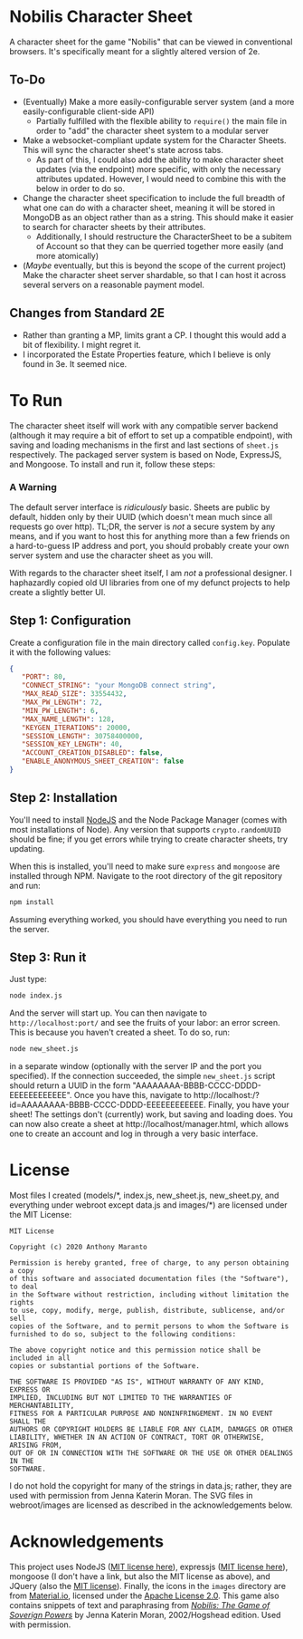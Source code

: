 # Nobilis Character Sheet
 A character sheet for the game "Nobilis" that can be viewed in conventional browsers. It's specifically meant for a slightly altered version of 2e.
 
## To-Do
 - (Eventually) Make a more easily-configurable server system (and a more easily-configurable client-side API)
   * Partially fulfilled with the flexible ability to `require()` the main file in order to "add" the character sheet system to a modular server
 - Make a websocket-compliant update system for the Character Sheets. This will sync the character sheet's state across tabs.
   * As part of this, I could also add the ability to make character sheet updates (via the endpoint) more specific, with only the necessary attributes updated. However, I would need
     to combine this with the below in order to do so.
 - Change the character sheet specification to include the full breadth of what one can do with a character sheet, meaning it will be stored in MongoDB as
   an object rather than as a string. This should make it easier to search for character sheets by their attributes.
   * Additionally, I should restructure the CharacterSheet to be a subitem of Account so that they can be querried together more easily (and more atomically)
 - (*Maybe* eventually, but this is beyond the scope of the current project) Make the character sheet server shardable, so that I can host it across several servers on a
   reasonable payment model.
 
## Changes from Standard 2E
  - Rather than granting a MP, limits grant a CP. I thought this would add a bit of flexibility. I might regret it.
  - I incorporated the Estate Properties feature, which I believe is only found in 3e. It seemed nice.

# To Run
 The character sheet itself will work with any compatible server backend (although it may require a bit of effort to set up a compatible endpoint), with saving and loading mechanisms
 in the first and last sections of `sheet.js` respectively. The packaged server system is based on Node, ExpressJS, and Mongoose. To install and run it, follow these steps:
 
### A Warning
 The default server interface is *ridiculously* basic.
 Sheets are public by default, hidden only by their UUID (which doesn't mean much since all requests go over http). TL;DR, the server is *not* a secure system by
 any means, and if you want to host this for anything more than a few friends on a hard-to-guess IP address and port, you should probably create your own server system and use the
 character sheet as you will.
 
 With regards to the character sheet itself, I am *not* a professional designer. I haphazardly copied old UI libraries from one of my defunct projects to help create a slightly better
 UI.
 
## Step 1: Configuration
 Create a configuration file in the main directory called `config.key`. Populate it with the following values:
 ```json
 {
	"PORT": 80,
	"CONNECT_STRING": "your MongoDB connect string",
	"MAX_READ_SIZE": 33554432,
	"MAX_PW_LENGTH": 72,
	"MIN_PW_LENGTH": 6,
	"MAX_NAME_LENGTH": 128,
	"KEYGEN_ITERATIONS": 20000,
	"SESSION_LENGTH": 30758400000,
	"SESSION_KEY_LENGTH": 40,
	"ACCOUNT_CREATION_DISABLED": false,
	"ENABLE_ANONYMOUS_SHEET_CREATION": false
 }
```

## Step 2: Installation
 You'll need to install [NodeJS](https://nodejs.org/en/download/) and the Node Package Manager (comes with most installations of Node). Any version that supports `crypto.randomUUID` should
 be fine; if you get errors while trying to create character sheets, try updating.
 
 When this is installed, you'll need to make sure `express` and `mongoose` are installed through NPM. Navigate to the root directory of the git repository and run:
 ```bash
 npm install
 ```
 
 Assuming everything worked, you should have everything you need to run the server.

## Step 3: Run it
 Just type:
 ```bash
 node index.js
 ```
 And the server will start up. You can then navigate to `http://localhost:port/` and see the fruits of your labor: an error screen. This is because you haven't created a sheet. To do so,
 run:
 ```bash
 node new_sheet.js
 ```
 in a separate window (optionally with the server IP and the port you specified). If the connection succeeded, the simple `new_sheet.js` script should return a UUID in the form
 "AAAAAAAA-BBBB-CCCC-DDDD-EEEEEEEEEEEE". Once you have this, navigate to http://localhost:<port>/?id=AAAAAAAA-BBBB-CCCC-DDDD-EEEEEEEEEEEE. Finally, you have your sheet! The settings don't
 (currently) work, but saving and loading does. You can now also create a sheet at http://localhost/manager.html, which allows one to create an account and log in through a very basic
 interface.

# License
 Most files I created (models/\*, index.js, new_sheet.js, new_sheet.py, and everything under webroot except data.js and images/\*) are licensed under the MIT License:
 
 ```
MIT License

Copyright (c) 2020 Anthony Maranto

Permission is hereby granted, free of charge, to any person obtaining a copy
of this software and associated documentation files (the "Software"), to deal
in the Software without restriction, including without limitation the rights
to use, copy, modify, merge, publish, distribute, sublicense, and/or sell
copies of the Software, and to permit persons to whom the Software is
furnished to do so, subject to the following conditions:

The above copyright notice and this permission notice shall be included in all
copies or substantial portions of the Software.

THE SOFTWARE IS PROVIDED "AS IS", WITHOUT WARRANTY OF ANY KIND, EXPRESS OR
IMPLIED, INCLUDING BUT NOT LIMITED TO THE WARRANTIES OF MERCHANTABILITY,
FITNESS FOR A PARTICULAR PURPOSE AND NONINFRINGEMENT. IN NO EVENT SHALL THE
AUTHORS OR COPYRIGHT HOLDERS BE LIABLE FOR ANY CLAIM, DAMAGES OR OTHER
LIABILITY, WHETHER IN AN ACTION OF CONTRACT, TORT OR OTHERWISE, ARISING FROM,
OUT OF OR IN CONNECTION WITH THE SOFTWARE OR THE USE OR OTHER DEALINGS IN THE
SOFTWARE.
 ```
 
 I do not hold the copyright for many of the strings in data.js; rather, they are used with permission from Jenna Katerin Moran.
 The SVG files in webroot/images are licensed as described in the acknowledgements below.

# Acknowledgements
 This project uses NodeJS ([MIT license here](https://raw.githubusercontent.com/nodejs/node/master/LICENSE)), expressjs ([MIT license here](https://github.com/expressjs/express/blob/master/LICENSE)),
 mongoose (I don't have a link, but also the MIT license as above), and JQuery (also the [MIT license](https://tldrlegal.com/license/mit-license)). Finally, the icons in the `images` directory are
 from [Material.io](https://material.io/resources), licensed under the [Apache License 2.0](https://www.apache.org/licenses/LICENSE-2.0.html).
 This game also contains snippets of text and paraphrasing from [*Nobilis: The Game of Soverign Powers*](https://www.drivethrurpg.com/product/141424/Nobilis-the-Game-of-Sovereign-Powers-2002-Edition)
 by Jenna Katerin Moran, 2002/Hogshead edition. Used with permission.